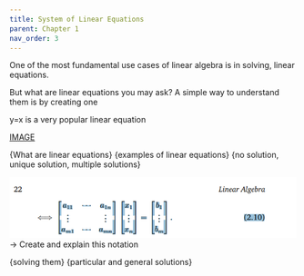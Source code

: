 ```yaml
---
title: System of Linear Equations
parent: Chapter 1
nav_order: 3
---
```


One of the most fundamental use cases of linear algebra is in solving, linear equations. 

But what are linear equations you may ask? A simple way to understand them is by creating one 

y=x is a very popular linear equation 

[IMAGE](Y=X)



{What are linear equations}
{examples of linear equations}
{no solution, unique solution, multiple solutions}

![alt text](image.png) -> Create and explain this notation

{solving them}
{particular and general solutions}